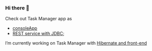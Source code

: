 ### Hi there 👋

Check out Task Manager app as 
* [consoleApp](https://github.com/poweredbyniks/TaskManager/tree/consoleApp)
* [REST service with JDBC](https://github.com/poweredbyniks/TaskManager/tree/JDBC);

I’m currently working on Task Manager with [Hibernate and front-end](https://github.com/poweredbyniks/TaskManager/tree/JPA)


